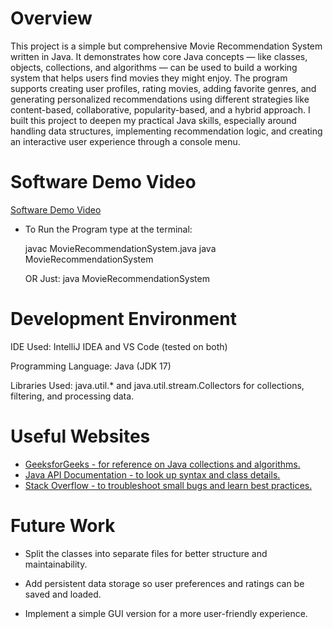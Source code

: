 # Overview
This project is a simple but comprehensive Movie Recommendation System written in Java. It demonstrates how core Java concepts — like classes, objects, collections, and algorithms — can be used to build a working system that helps users find movies they might enjoy. The program supports creating user profiles, rating movies, adding favorite genres, and generating personalized recommendations using different strategies like content-based, collaborative, popularity-based, and a hybrid approach.
I built this project to deepen my practical Java skills, especially around handling data structures, implementing recommendation logic, and creating an interactive user experience through a console menu.

# Software Demo Video

[Software Demo Video](http://youtube.link.goes.here)

- To Run the Program type at the terminal:
    
    javac MovieRecommendationSystem.java
    java MovieRecommendationSystem
    
    OR Just: java MovieRecommendationSystem
# Development Environment

IDE Used: IntelliJ IDEA and VS Code (tested on both)

Programming Language: Java (JDK 17)

Libraries Used: java.util.* and java.util.stream.Collectors for collections, filtering, and processing data.

# Useful Websites

- [GeeksforGeeks - for reference on Java collections and algorithms.](https://www.geeksforgeeks.org/)
- [Java API Documentation - to look up syntax and class details.](https://docs.oracle.com/en/java/javase/17/docs/api/index.html)
- [Stack Overflow - to troubleshoot small bugs and learn best practices.](https://stackoverflow.com/questions)

# Future Work

- Split the classes into separate files for better structure and maintainability.

- Add persistent data storage so user preferences and ratings can be saved and loaded.

- Implement a simple GUI version for a more user-friendly experience.